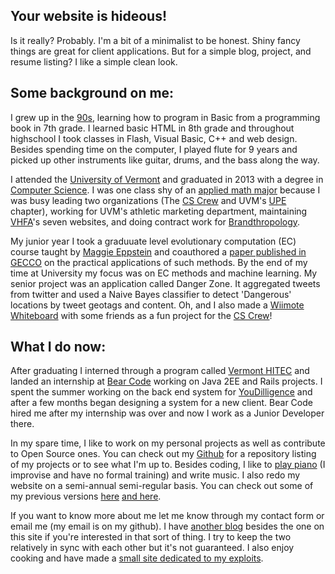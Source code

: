 

Your website is hideous!
-----------------------------------------------------------------------

Is it really? Probably. I'm a bit of a minimalist to be honest.
Shiny fancy things  are great for client applications. But for
a simple blog, project, and resume listing? I like a simple clean 
look.

Some background on me: 
-----------------------------------------------------------------------

I grew up in the [90s], learning how to program in Basic from a
programming book in 7th grade. I learned basic HTML in 8th grade and
throughout highschool I took classes in Flash, Visual Basic, C++ and web
design. Besides spending time on the computer, I played flute for 9 years
and picked up other instruments like guitar, drums, and the bass along 
the way. 

 I attended the [University of Vermont] and graduated in 2013 with a 
degree in [Computer Science]. I was one class shy of an [applied math major] 
because I was busy leading two organizations (The [CS Crew] and UVM's [UPE]
chapter), working for UVM's athletic marketing department, maintaining
[VHFA]'s seven websites, and doing contract work for [Brandthropology].

 My junior year I took a graduuate level evolutionary computation (EC)
 course  taught by [Maggie Eppstein] and coauthored a [paper published in GECCO]
 on the practical applications of such methods. By the end of my time at 
 University my focus was on EC methods and machine learning. My senior
 project was an application called Danger Zone. It aggregated tweets from
 twitter and used a Naive Bayes classifier to detect 'Dangerous' locations
 by tweet geotags and content. Oh, and I also made a [Wiimote Whiteboard] 
with some friends as a fun project for the [CS Crew]!

What I do now:
-----------------------------------------------------------------------

After graduating I interned through a program called [Vermont HITEC] and
landed an internship at [Bear Code] working on Java 2EE and Rails
projects. I spent the summer working on the back end system for
[YouDilligence] and after a few months began designing
a system for a new client. Bear Code hired me after my internship was
over and now I work as a Junior Developer there. 

In my spare time, I like to work on my personal projects as well as 
contribute to Open Source ones. You can check out my [Github] for a 
repository listing of my projects or to see what I'm up to. Besides 
coding, I like to [play piano]  (I improvise and have no formal training) 
and write music. I also redo my website on a semi-annual semi-regular 
basis. You can check out some of my previous versions [here]  [and here]. 

If you want to know more about me let me know through my contact form or
email me (my email is on my github). I have [another blog] besides the one
on this site if you're interested in that sort of thing. I try to keep
the two relatively in sync with each other but it's not guaranteed. I also
enjoy cooking and have made a [small site dedicated to my exploits].



[University of Vermont]:http://www.uvm.edu/
[90s]:https://www.youtube.com/watch?v=C-u5WLJ9Yk4
[Computer Science]:http://www.molecularecologist.com/wp-content/uploads/2012/11/penguins-in-the-matrix-479271.jpg
[applied math major]:http://www.youtube.com/watch?feature=player_profilepage&gt;v=4niz8TfY794
[CS Crew]:http://www.uvm.edu/~cscrew/
[UPE]:http://upe.acm.org/
[VHFA]:http://www.vhfa.org/
[Brandthropology]:http://www.brandthropology.com/
[paper published in GECCO]:http://www.sigevo.org/gecco-2012/papers-accepted.html
[Wiimote Whiteboard]:http://www.youtube.com/watch?v=VwhGGChEUHg
[Vermont HITEC]:http://www.vthitec.org/
[Bear Code]:http://www.bear-code.com/
[YouDilligence]:http://www.youdiligence.com/
[play piano]:http://www.youtube.com/watch?v=G3RStZO8X-Y
[here]:http://www.uvm.edu/~ejeldrid 
[and here]:http://www.cems.uvm.edu/~ejeldrid/contact.php
[another blog]:http://ethaneldridgecs.blogspot.com
[Maggie Eppstein]:http://www.cs.uvm.edu/~meppstei/
[small site dedicated to my exploits]:http://ejehardenberg.github.io/cooking/


[Home]:/index.html
[Github]:https://github.com/EJEHardenberg
[Blog]:/blog
[Projects]:/projects
[Resume]:/resume